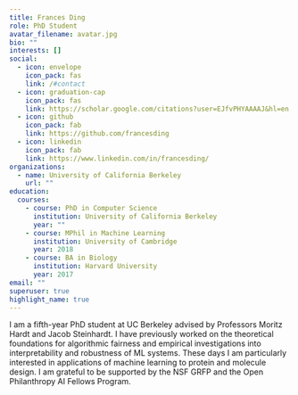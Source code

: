 ```yaml
---
title: Frances Ding
role: PhD Student
avatar_filename: avatar.jpg
bio: ""
interests: []
social:
  - icon: envelope
    icon_pack: fas
    link: /#contact
  - icon: graduation-cap
    icon_pack: fas
    link: https://scholar.google.com/citations?user=EJfvPHYAAAAJ&hl=en
  - icon: github
    icon_pack: fab
    link: https://github.com/francesding
  - icon: linkedin
    icon_pack: fab
    link: https://www.linkedin.com/in/francesding/
organizations:
  - name: University of California Berkeley
    url: ""
education:
  courses:
    - course: PhD in Computer Science
      institution: University of California Berkeley
      year: ""
    - course: MPhil in Machine Learning
      institution: University of Cambridge
      year: 2018
    - course: BA in Biology
      institution: Harvard University
      year: 2017
email: ""
superuser: true
highlight_name: true
---
```

I am a fifth-year PhD student at UC Berkeley advised by Professors Moritz Hardt and Jacob Steinhardt. I have previously worked on the theoretical foundations for algorithmic fairness and empirical investigations into interpretability and robustness of ML systems. These days I am particularly interested in applications of machine learning to protein and molecule design. I am grateful to be supported by the NSF GRFP and the Open Philanthropy AI Fellows Program.
